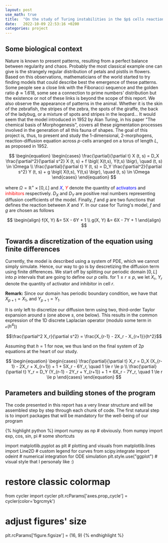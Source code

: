 ```yaml
---
layout: post
use_math: true
title:  "On the study of Turing instabilities in the $p$ cells reaction-diffusion model with two morphogens"
date:   2022-10-09 22:53:16 +0200
categories: project
---
```



## Some biological context

Nature is known to present patterns, resulting from a perfect balance between regularity and chaos. Probably the most classical example one can give is the strangely regular distribution of petals and pistils in flowers. Based on this observations, mathematicians of the world started to try finding models that could describe best the emergence of these patterns. Some people see a close link with the Fibonacci sequence and the golden ratio $\phi \approx 1.618$, some see a connection to prime numbers' distribution but the existence or not of these links is beyond the scope of this report. We also observe the appearance of patterns in the animal. Whether it is the skin of the zebrafish, the stripes of the zebra, the spots of the giraffe, the back of the ladybug, or a mixture of spots and stripes in the leopard... It would seem that the model introduced in 1952 by Alan Turing, in his paper "The chemical basis of Morphogenesis", covers all these pigmentation processes involved in the generation of all this fauna of shapes. The goal of this project is, thus, to present and study the 1-dimensional, 2-morphogens, reaction-diffusion equation across $p$-cells arranged on a torus of length $L$, as proposed in 1952.

$$
\begin{equation}
\begin{cases}
\frac{\partial}{\partial t} X (t, s) = D_X \frac{\partial^2}{\partial s^2} X (t, s) + f \bigl( X(t,s), Y(t,s) \bigr), \quad (t, s) \in \Omega
\\ 
\frac{\partial}{\partial t} Y (t, s) = D_Y \frac{\partial^2}{\partial s^2} Y (t, s) + g \bigl( X(t,s), Y(t,s) \bigr), \quad (t, s) \in \Omega
\end{cases}
\end{equation}
$$

where $\Omega = \mathbb{R}^+ \times [0, L]$ and <font color='blue'>$X$</font>, <font color='red'>$Y$</font> denote the quantity of <font color='blue'>activators</font> and <font color='red'>inhibitors</font> respectively. $D_X$ and $D_Y$ are positive real numbers representing diffusion coefficients of the model. Finally, $f$ and $g$ are two functions that defines the reaction between $X$ and $Y$. In our case for Turing's model, $f$ and $g$ are chosen as follows

$$
\begin{align}
f(X, Y) &= 5X - 6Y + 1 \\ g(X, Y) &= 6X - 7Y + 1
\end{align}
$$

## Towards a discretization of the equation using  finite differences

Currently, the model is described using a system of PDE, which we cannot simply simulate. Hence, our way to go is by descretizing the diffusion term using finite differences. We start off by splitting our periodic domain $[0, L]$ into $p$ intervals that are going to define our $p$ cells. for $1 \le r \le p$, we let $X_r$, $Y_r$ denote the quantity of activator and inhibitor in cell $r$.

**Remark:** Since our domain has periodic boundary condition, we have that $X_{p+1} = X_1$, and $Y_{p+1} = Y_1$.

It is only left to discretize our diffusion term using two, third-order Taylor expansion around $s$ (one above $s$, one below). This results in the common expression of the 1D discrete Laplacian operator (modulo some term in $\mathcal o (h^4)$)

$$\frac{\partial^2 X_r}{\partial s^2} = \frac{X_{r-1} - 2X_r - X_{r+1}}{h^2}$$

Assuming that $h = 1$ for now, we thus land on the final system of $2p$ equations at the heart of our study.


$$
\begin{equation}
\begin{cases}
\frac{\partial}{\partial t} X_r = D_X (X_{r-1} - 2X_r + X_{r+1}) + 1 + 5X_r - 6Y_r, \quad 1 \le r \le p
\\ 
\frac{\partial}{\partial t} Y_r = D_Y (Y_{r-1} - 2Y_r + Y_{r+1}) + 1 + 6X_r - 7Y_r, \quad 1 \le r \le p
\end{cases}
\end{equation}
$$


## Parameters and building stones of the program

The code presented in this report has a very linear structure and will be assembled step by step through each chunk of code. The first natural step is to import packages that will be mandatory for the well-being of our program


{% highlight python %}
import numpy as np # obviously.
from numpy import exp, cos, sin, pi # some shortcuts

import matplotlib.pyplot as plt # plotting and visuals
from matplotlib.lines import Line2D # custom legend for curves
from scipy.integrate import odeint # numerical integration for ODE simulation
plt.style.use("ggplot") # visual style that I personaly like :)

# restore classic colormap
from cycler import cycler
plt.rcParams['axes.prop_cycle'] = cycler(color='bgrcmyk')

# adjust figures' size
plt.rcParams['figure.figsize'] = (16, 9)
{% endhighlight %}

